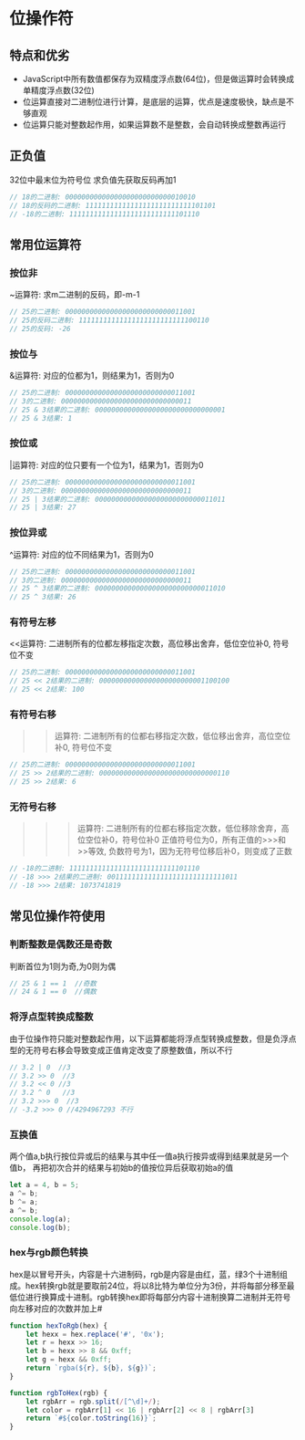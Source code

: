 
# 位操作符

## 特点和优劣
- JavaScript中所有数值都保存为双精度浮点数(64位)，但是做运算时会转换成单精度浮点数(32位)
- 位运算直接对二进制位进行计算，是底层的运算，优点是速度极快，缺点是不够直观
- 位运算只能对整数起作用，如果运算数不是整数，会自动转换成整数再运行

## 正负值
32位中最末位为符号位
求负值先获取反码再加1
```javascript
// 18的二进制: 00000000000000000000000000010010
// 18的反码的二进制: 11111111111111111111111111101101
// -18的二进制: 11111111111111111111111111101110
```

## 常用位运算符
### 按位非
~运算符: 求m二进制的反码，即-m-1
```javascript
// 25的二进制: 00000000000000000000000000011001
// 25的反码二进制: 11111111111111111111111111100110
// 25的反码: -26
```

### 按位与
&运算符: 对应的位都为1，则结果为1，否则为0
```javascript
// 25的二进制: 00000000000000000000000000011001
// 3的二进制: 00000000000000000000000000000011
// 25 & 3结果的二进制: 00000000000000000000000000000001
// 25 & 3结果: 1
```

### 按位或
|运算符: 对应的位只要有一个位为1，结果为1，否则为0
```javascript
// 25的二进制: 00000000000000000000000000011001
// 3的二进制: 00000000000000000000000000000011
// 25 | 3结果的二进制: 00000000000000000000000000011011
// 25 | 3结果: 27
```

### 按位异或
^运算符: 对应的位不同结果为1，否则为0
```javascript
// 25的二进制: 00000000000000000000000000011001
// 3的二进制: 00000000000000000000000000000011
// 25 ^ 3结果的二进制: 00000000000000000000000000011010
// 25 ^ 3结果: 26
```

### 有符号左移
<<运算符: 二进制所有的位都左移指定次数，高位移出舍弃，低位空位补0, 符号位不变
```javascript
// 25的二进制: 00000000000000000000000000011001
// 25 << 2结果的二进制: 00000000000000000000000001100100
// 25 << 2结果: 100
```

### 有符号右移
>>运算符: 二进制所有的位都右移指定次数，低位移出舍弃，高位空位补0, 符号位不变
```javascript
// 25的二进制: 00000000000000000000000000011001
// 25 >> 2结果的二进制: 00000000000000000000000000000110
// 25 >> 2结果: 6
```

### 无符号右移
>>>运算符: 二进制所有的位都右移指定次数，低位移除舍弃，高位空位补0，符号位补0
正值符号位为0，所有正值的>>>和>>等效, 负数符号为1，因为无符号位移后补0，则变成了正数
```javascript
// -18的二进制: 11111111111111111111111111101110
// -18 >>> 2结果的二进制: 00111111111111111111111111111011
// -18 >>> 2结果: 1073741819
```

## 常见位操作符使用
### 判断整数是偶数还是奇数
判断首位为1则为奇,为0则为偶
```javascript
// 25 & 1 == 1  //奇数
// 24 & 1 == 0  //偶数
```

### 将浮点型转换成整数
由于位操作符只能对整数起作用，以下运算都能将浮点型转换成整数，但是负浮点型的无符号右移会导致变成正值肯定改变了原整数值，所以不行
```javascript
// 3.2 | 0  //3
// 3.2 >> 0  //3
// 3.2 << 0 //3
// 3.2 ^ 0   //3
// 3.2 >>> 0  //3
// -3.2 >>> 0 //4294967293 不行
```

### 互换值
两个值a,b执行按位异或后的结果与其中任一值a执行按异或得到结果就是另一个值b， 再把初次合并的结果与初始b的值按位异后获取初始a的值
```javascript
let a = 4, b = 5;
a ^= b;
b ^= a;
a ^= b;
console.log(a);
console.log(b);
```

### hex与rgb颜色转换
hex是以冒号开头，内容是十六进制码，rgb是内容是由红，蓝，绿3个十进制组成。hex转换rgb就是要取前24位，将以8比特为单位分为3份，并将每部分移至最低位进行换算成十进制。rgb转换hex即将每部分内容十进制换算二进制并无符号向左移对应的次数并加上#
```javascript
function hexToRgb(hex) {
    let hexx = hex.replace('#', '0x');
    let r = hexx >> 16;
    let b = hexx >> 8 && 0xff;
    let g = hexx && 0xff;
    return `rgba(${r}, ${b}, ${g})`;
}

function rgbToHex(rgb) {
    let rgbArr = rgb.split(/[^\d]+/);
    let color = rgbArr[1] << 16 | rgbArr[2] << 8 | rgbArr[3]
    return `#${color.toString(16)}`;
}
```


